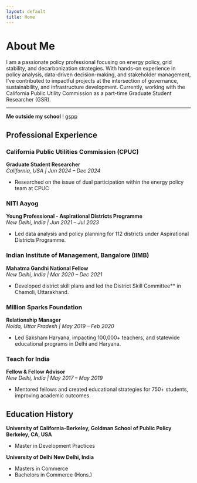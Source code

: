```yaml
---
layout: default
title: Home
---
```


# About Me

I am a passionate policy professional focusing on energy policy, grid stability, and decarbonization strategies. With hands-on experience in policy analysis, data-driven decision-making, and stakeholder management, I’ve contributed to impactful projects at the intersection of governance, sustainability, and infrastructure development. Currently, working with the California Public Utility Commission as a part-time Graduate Student Researcher (GSR).

---
**Me outside my school**
! [gspp](/gspp.JPG)

## Professional Experience

### California Public Utilities Commission (CPUC)
**Graduate Student Researcher**  
*California, USA | Jun 2024 – Dec 2024*  
- Researched on the issue of dual participation within the energy policy team at CPUC

### NITI Aayog
**Young Professional - Aspirational Districts Programme**  
*New Delhi, India | Jun 2021 – Jul 2023*  
- Led data analysis and policy planning for 112 districts under Aspirational Districts Programme.

### Indian Institute of Management, Bangalore (IIMB)
**Mahatma Gandhi National Fellow**  
*New Delhi, India | Mar 2020 – Dec 2021*  
- Developed district skill plans and led the District Skill Committee** in Chamoli, Uttarakhand.

### Million Sparks Foundation
**Relationship Manager**  
*Noida, Uttar Pradesh | May 2019 – Feb 2020*  
- Led Saksham Haryana, impacting 100,000+ teachers, and statewide educational programs in Delhi and Haryana.

### Teach for India
**Fellow & Fellow Advisor**  
*New Delhi, India | May 2017 – May 2019*  
- Mentored fellows and created educational strategies for 750+ students, improving academic outcomes.

## Education History
**University of California-Berkeley, Goldman School of Public Policy Berkeley, CA, USA**
- Master in Development Practices 

**University of Delhi New Delhi, India**
- Masters in Commerce  
- Bachelors in Commerce (Hons.)
